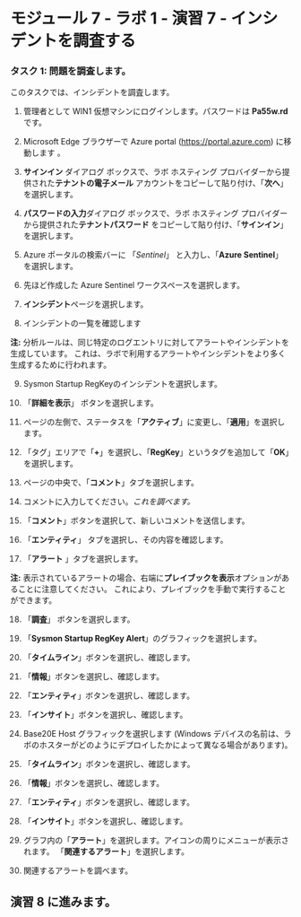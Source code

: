 # モジュール 7 - ラボ 1 - 演習 7 - インシデントを調査する

### タスク 1: 問題を調査します。

このタスクでは、インシデントを調査します。

1. 管理者として WIN1 仮想マシンにログインします。パスワードは **Pa55w.rd** です。  

2. Microsoft Edge ブラウザーで Azure portal (https://portal.azure.com) に移動します 。

3. **サインイン** ダイアログ ボックスで、ラボ ホスティング プロバイダーから提供された**テナントの電子メール** アカウントをコピーして貼り付け、「**次へ**」を選択します。

4. **パスワードの入力**ダイアログ ボックスで、ラボ ホスティング プロバイダーから提供された**テナントパスワード** をコピーして貼り付け、「**サインイン**」を選択します。

5. Azure ポータルの検索バーに 「*Sentinel*」 と入力し、「**Azure Sentinel**」 を選択します。

6. 先ほど作成した Azure Sentinel ワークスペースを選択します。

7. **インシデント**ページを選択します。

8. インシデントの一覧を確認します

**注:** 分析ルールは、同じ特定のログエントリに対してアラートやインシデントを生成しています。  これは、ラボで利用するアラートやインシデントをより多く生成するために行われます。
  
9. Sysmon Startup RegKeyのインシデントを選択します。

10. 「**詳細を表示**」 ボタンを選択します。

11. ページの左側で、ステータスを「**アクティブ**」に変更し、「**適用**」を選択します。

12. 「タグ」エリアで「**+**」を選択し、「**RegKey**」というタグを追加して「**OK**」を選択します。

13. ページの中央で、「**コメント**」タブを選択します。

14. コメントに入力してください。*これを調べます。*

15. 「**コメント**」ボタンを選択して、新しいコメントを送信します。

16. 「**エンティティ**」 タブを選択し、その内容を確認します。

17. 「**アラート** 」タブを選択します。

**注:** 表示されているアラートの場合、右端に**プレイブックを表示**オプションがあることに注意してください。  これにより、プレイブックを手動で実行することができます。

18. 「**調査**」 ボタンを選択します。

19. 「**Sysmon Startup RegKey Alert**」のグラフィックを選択します。

20.	「**タイムライン**」ボタンを選択し、確認します。

21. 「**情報**」ボタンを選択し、確認します。

22.	「**エンティティ**」ボタンを選択し、確認します。

23.	「**インサイト**」ボタンを選択し、確認します。

24.	Base20E Host グラフィックを選択します (Windows デバイスの名前は、ラボのホスターがどのようにデプロイしたかによって異なる場合があります)。

25.	「**タイムライン**」ボタンを選択し、確認します。

26.	「**情報**」ボタンを選択し、確認します。

27.	「**エンティティ**」ボタンを選択し、確認します。

28.	「**インサイト**」ボタンを選択し、確認します。

29.	グラフ内の「**アラート**」を選択します。アイコンの周りにメニューが表示されます。  「**関連するアラート**」を選択します。

30. 関連するアラートを調べます。

## 演習 8 に進みます。
